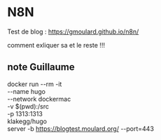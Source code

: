 # N8N



Test de blog : https://gmoulard.github.io/n8n/

comment exliquer sa et le reste !!!

## note Guillaume

docker run --rm -it \
  --name hugo \
  --network dockermac \
  -v $(pwd):/src \
  -p 1313:1313 \
  klakegg/hugo \
  server -b https://blogtest.moulard.org/ --port=443



